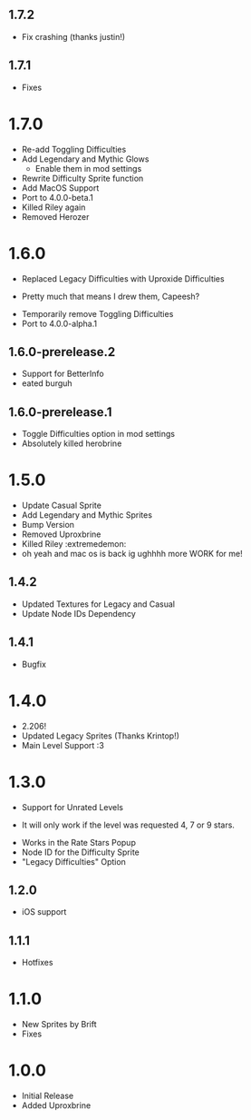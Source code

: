 ## 1.7.2
 * Fix crashing (thanks justin!)
   
## 1.7.1
 * Fixes

# 1.7.0
 * Re-add Toggling Difficulties
 * Add Legendary and Mythic Glows
   - Enable them in mod settings
 * Rewrite Difficulty Sprite function
 * Add MacOS Support
 * Port to 4.0.0-beta.1
 * Killed Riley again
 * Removed Herozer

# 1.6.0
 * Replaced Legacy Difficulties with Uproxide Difficulties
  - Pretty much that means I drew them, Capeesh?
 * Temporarily remove Toggling Difficulties
 * Port to 4.0.0-alpha.1

## 1.6.0-prerelease.2
 * Support for BetterInfo
 * eated burguh

## 1.6.0-prerelease.1
 * Toggle Difficulties option in mod settings
 * Absolutely killed herobrine

# 1.5.0
 * Update Casual Sprite
 * Add Legendary and Mythic Sprites
 * Bump Version
 * Removed Uproxbrine
 * Killed Riley :extremedemon:
 * oh yeah and mac os is back ig ughhhh more WORK for me!

## 1.4.2
 * Updated Textures for Legacy and Casual
 * Update Node IDs Dependency
   
## 1.4.1
 * Bugfix
 
# 1.4.0
 * 2.206!
 * Updated Legacy Sprites (Thanks Krintop!)
 * Main Level Support :3

# 1.3.0
 * Support for Unrated Levels
  - It will only work if the level was requested 4, 7 or 9 stars.
 * Works in the Rate Stars Popup
 * Node ID for the Difficulty Sprite
 * "Legacy Difficulties" Option

## 1.2.0
 * iOS support

## 1.1.1
 * Hotfixes

# 1.1.0
 * New Sprites by Brift
 * Fixes

# 1.0.0
 * Initial Release
 * Added Uproxbrine
